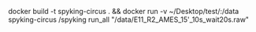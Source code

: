 docker build -t spyking-circus . && docker run -v ~/Desktop/test/:/data spyking-circus /spyking run_all "/data/E11_R2_AMES_15'_10s_wait20s.raw"